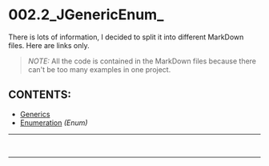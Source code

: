 # 002.2_JGenericEnum_

There is lots of information, I decided to split it into different MarkDown files. Here are links only.<br/>

> *NOTE:* All the code is contained in the MarkDown files because there can't be too many examples in one project.

## CONTENTS:
* [Generics][1]
* [Enumeration][2] *(Enum)*

[1]: res/read/Generics.md
[2]: res/read/Enumerations.md
---
<br/>












<!--
#### Syntax:
```java

```

#### Example:
```java

```

* [templates in C++][1]
-->

[1]: http://geeksquiz.com/templates-cpp/

---
<br/>